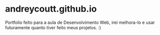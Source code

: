 # andreycoutt.github.io

Portfolio feito para a aula de Desenvolvimento Web, irei melhora-lo e usar futuramente quanto tiver feito meus projetos. :)
